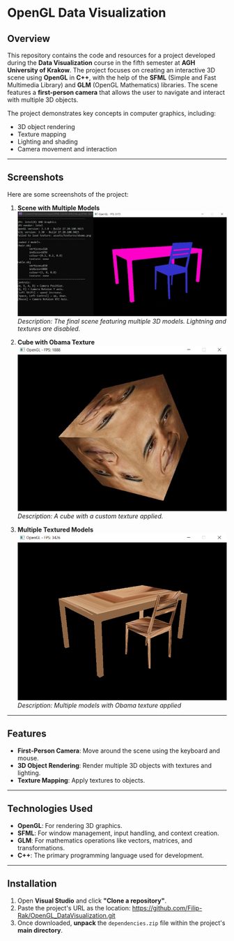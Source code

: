 # OpenGL Data Visualization

## Overview
This repository contains the code and resources for a project developed during the **Data Visualization** course in the fifth semester at **AGH University of Krakow**. The project focuses on creating an interactive 3D scene using **OpenGL** in **C++**, with the help of the **SFML** (Simple and Fast Multimedia Library) and **GLM** (OpenGL Mathematics) libraries. The scene features a **first-person camera** that allows the user to navigate and interact with multiple 3D objects.

The project demonstrates key concepts in computer graphics, including:
- 3D object rendering
- Texture mapping
- Lighting and shading
- Camera movement and interaction

---

## Screenshots
Here are some screenshots of the project:

1. **Scene with Multiple Models**  
   ![Final Scene](media/multiple.png)  
   *Description: The final scene featuring multiple 3D models. Lightning and textures are disabled.*

2. **Cube with Obama Texture**  
   ![Obama Cube](media/obama_cube.png)  
   *Description: A cube with a custom texture applied.*
3. **Multiple Textured Models**
   ![Multiple Obamas](media/multiple_obamas.png)
   *Description: Multiple models with Obama texture applied*
---

## Features
- **First-Person Camera**: Move around the scene using the keyboard and mouse.
- **3D Object Rendering**: Render multiple 3D objects with textures and lighting.
- **Texture Mapping**: Apply textures to objects.

---

## Technologies Used
- **OpenGL**: For rendering 3D graphics.
- **SFML**: For window management, input handling, and context creation.
- **GLM**: For mathematics operations like vectors, matrices, and transformations.
- **C++**: The primary programming language used for development.

---

## Installation

1. Open **Visual Studio** and click **"Clone a repository"**.
2. Paste the project's URL as the location: https://github.com/Filip-Rak/OpenGL_DataVisualization.git
3. Once downloaded, **unpack** the `dependencies.zip` file within the project's **main directory**.


